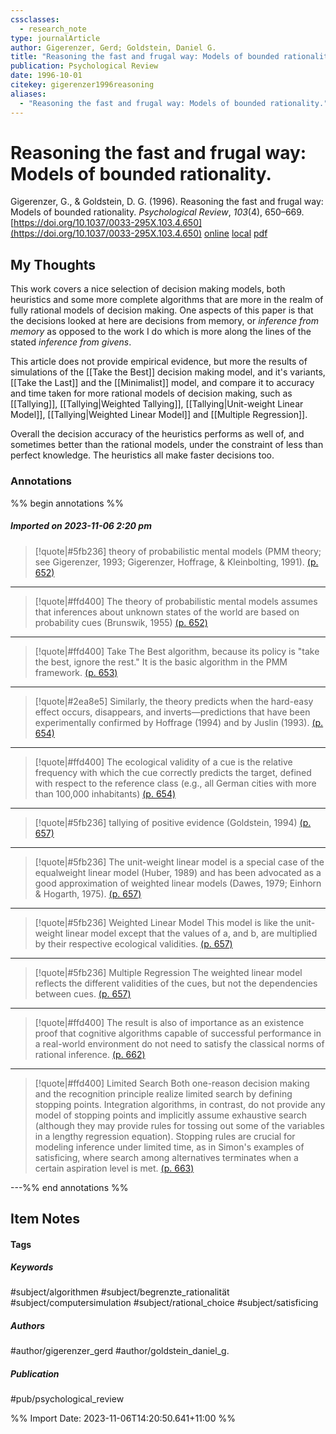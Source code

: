 ```yaml
---
cssclasses:
  - research_note
type: journalArticle
author: Gigerenzer, Gerd; Goldstein, Daniel G.
title: "Reasoning the fast and frugal way: Models of bounded rationality."
publication: Psychological Review
date: 1996-10-01
citekey: gigerenzer1996reasoning
aliases:
  - "Reasoning the fast and frugal way: Models of bounded rationality."
---
```


# Reasoning the fast and frugal way: Models of bounded rationality.

Gigerenzer, G., & Goldstein, D. G. (1996). Reasoning the fast and frugal way: Models of bounded rationality. _Psychological Review_, _103_(4), 650–669. [https://doi.org/10.1037/0033-295X.103.4.650](https://doi.org/10.1037/0033-295X.103.4.650)
[online](http://zotero.org/users/local/kZl3QdXV/items/2FRQQVNA) [local](zotero://select/library/items/2FRQQVNA) [pdf](file:///home/gjc216/Zotero/storage/R6TNCCKP/Gigerenzer%20and%20Goldstein%20-%201996%20-%20Reasoning%20the%20fast%20and%20frugal%20way%20Models%20of%20bound.pdf)
 


## My Thoughts

This work covers a nice selection of decision making models, both heuristics and some more complete algorithms that are more in the realm of fully rational models of decision making. One aspects of this paper is that the decisions looked at here are decisions from memory, or _inference from memory_ as opposed to the work I do which is more along the lines of the stated _inference from givens_.

This article does not provide empirical evidence, but more the results of simulations of the [[Take the Best]] decision making model, and it's variants, [[Take the Last]] and the [[Minimalist]] model, and compare it to accuracy and time taken for more rational models of decision making, such as [[Tallying]], [[Tallying|Weighted Tallying]], [[Tallying|Unit-weight Linear Model]], [[Tallying|Weighted Linear Model]] and [[Multiple Regression]].

Overall the decision accuracy of the heuristics performs as well of, and sometimes better than the rational models, under the constraint of less than perfect knowledge. The heuristics all make faster decisions too.
 
### Annotations

%% begin annotations %%
##### Imported on 2023-11-06 2:20 pm
>[!quote|#5fb236]
>theory of probabilistic mental models (PMM theory; see Gigerenzer, 1993; Gigerenzer, Hoffrage, & Kleinbolting, 1991). [(p. 652)](zotero://open-pdf/library/items/R6TNCCKP?page=652&annotation=QL2X97HU)

---
>[!quote|#ffd400]
>The theory of probabilistic mental models assumes that inferences about unknown states of the world are based on probability cues (Brunswik, 1955) [(p. 652)](zotero://open-pdf/library/items/R6TNCCKP?page=652&annotation=54QPQQVB)

---
>[!quote|#ffd400]
>Take The Best algorithm, because its policy is "take the best, ignore the rest." It is the basic algorithm in the PMM framework. [(p. 653)](zotero://open-pdf/library/items/R6TNCCKP?page=653&annotation=YKYCU6AG)

---
>[!quote|#2ea8e5]
>Similarly, the theory predicts when the hard-easy effect occurs, disappears, and inverts—predictions that have been experimentally confirmed by Hoffrage (1994) and by Juslin (1993). [(p. 654)](zotero://open-pdf/library/items/R6TNCCKP?page=654&annotation=E5W9KV5Y)

---
>[!quote|#ffd400]
>The ecological validity of a cue is the relative frequency with which the cue correctly predicts the target, defined with respect to the reference class (e.g., all German cities with more than 100,000 inhabitants) [(p. 654)](zotero://open-pdf/library/items/R6TNCCKP?page=654&annotation=NZIE79PP)

---
>[!quote|#5fb236]
>tallying of positive evidence (Goldstein, 1994) [(p. 657)](zotero://open-pdf/library/items/R6TNCCKP?page=657&annotation=2GFI7F6I)

---
>[!quote|#5fb236]
>The unit-weight linear model is a special case of the equalweight linear model (Huber, 1989) and has been advocated as a good approximation of weighted linear models (Dawes, 1979; Einhorn & Hogarth, 1975). [(p. 657)](zotero://open-pdf/library/items/R6TNCCKP?page=657&annotation=RDEVJQUD)

---
>[!quote|#5fb236]
>Weighted Linear Model This model is like the unit-weight linear model except that the values of a, and b, are multiplied by their respective ecological validities. [(p. 657)](zotero://open-pdf/library/items/R6TNCCKP?page=657&annotation=XLK2VJ4D)

---
>[!quote|#5fb236]
>Multiple Regression The weighted linear model reflects the different validities of the cues, but not the dependencies between cues. [(p. 657)](zotero://open-pdf/library/items/R6TNCCKP?page=657&annotation=224XN7AN)

---
>[!quote|#ffd400]
>The result is also of importance as an existence proof that cognitive algorithms capable of successful performance in a real-world environment do not need to satisfy the classical norms of rational inference. [(p. 662)](zotero://open-pdf/library/items/R6TNCCKP?page=662&annotation=85QE7JP8)

---
>[!quote|#ffd400]
>Limited Search Both one-reason decision making and the recognition principle realize limited search by defining stopping points. Integration algorithms, in contrast, do not provide any model of stopping points and implicitly assume exhaustive search (although they may provide rules for tossing out some of the variables in a lengthy regression equation). Stopping rules are crucial for modeling inference under limited time, as in Simon's examples of satisficing, where search among alternatives terminates when a certain aspiration level is met. [(p. 663)](zotero://open-pdf/library/items/R6TNCCKP?page=663&annotation=VZAF2EYP)

---%% end annotations %%

## Item Notes

#### Tags

##### Keywords

#subject/algorithmen #subject/begrenzte_rationalität #subject/computersimulation #subject/rational_choice #subject/satisficing

##### Authors

#author/gigerenzer_gerd #author/goldstein_daniel_g.

##### Publication

#pub/psychological_review


%% Import Date: 2023-11-06T14:20:50.641+11:00 %%
